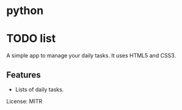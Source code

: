 # python

# TODO list
A simple app to manage your daily tasks.
It uses HTML5 and CSS3.

## Features
* Lists of daily tasks.

License: MITR